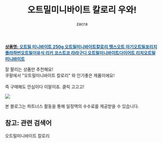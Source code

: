 ﻿---
layout: post
title:  "오트밀미니바이트 칼로리 우와!"
author: zacra
categories: [ 아이템 ]
tags: [오트밀미니바이트 칼로리]
image: https://static.coupangcdn.com/image/vendor_inventory/b4da/97bdbb1c9040373df69a318c1838447208924c72a9460c5a6635a20d7602.jpg 
description: "쿠팡에서 오트밀미니바이트 칼로리 관련 상품으로 가장 잘팔리는 제품 중 하나라는 사실!!."
rating: 4.5
---

<a href="https://link.coupang.com/re/AFFSDP?lptag=AF8407795&pageKey=4979893755&itemId=6625172071&vendorItemId=73919028872&traceid=V0-153-a2733a0c5d13504f"><b>상품명: <font color='#01579B'>오트밀 미니바이트 250g 오트밀미니바이트칼로리 땡스오트 아기오트밀포리지 플라하반오트밀이유식 리키 코스트코 라라구디 오트밀미니바이트다이어트 리치오트밀미니바이트</font></b></a>

잘 팔리는 상품만 추천해요!<br/>
쿠팡에서 "오트밀미니바이트 칼로리" 와 인기좋은 제품이에요!<br/><br/>
즉 구매해도 안심이다 이말이죠. 클릭 고고고! <br/>



<a href="https://link.coupang.com/re/AFFSDP?lptag=AF8407795&pageKey=4979893755&itemId=6625172071&vendorItemId=73919028872&traceid=V0-153-a2733a0c5d13504f"><img src="https://thumbnail10.coupangcdn.com/thumbnails/remote/q89/image/vendor_inventory/3ace/2e0d4436649d8dbbb6501a589363a9a2f8b55474edcbe31379d8693dfed0.jpg"></a> 

본 블로그는 파트너스 활동을 통해 일정액의 수수료를 제공받을 수 있습니다.

## 참고: 관련 검색어    
오트밀미니바이트 칼로리